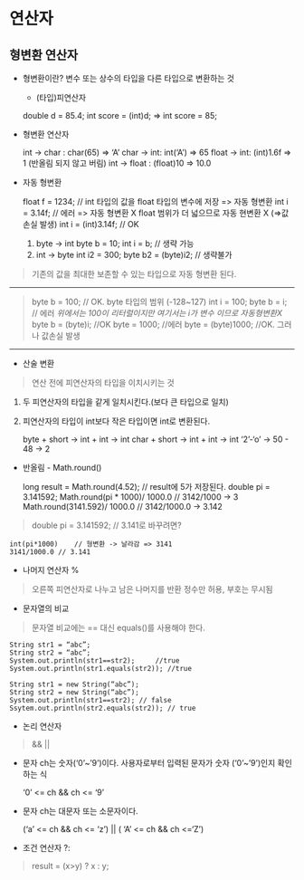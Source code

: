 연산자
========

형변환 연산자
-----
+ 형변환이란?
	변수 또는 상수의 타입을 다른 타입으로 변환하는 것 
	- (타입)피연산자

	double d = 85.4; 
	int score = (int)d;
	=> int score = 85;

+ 형변환 연산자

	int -> char : char(65) => ‘A’
	char -> int: int(‘A’) => 65
	float -> int: (int)1.6f => 1 (반올림 되지 않고 버림)
	int -> float : (float)10 => 10.0 

+ 자동 형변환

	float f = 1234; // int 타입의 값을 float 타입의 변수에 저장
	=> 자동 형변환 
	int i = 3.14f; //	에러 
	=> 자동 형변환 X 
		float 범위가 더 넓으므로 자동 현변환 X (=>값 손실 발생)
	int i = (int)3.14f; // OK 
 
	1. byte -> int 
		byte b = 10;
		int i = b; // 생략 가능 
	2. int -> byte 
		int i2 = 300;
		byte b2 = (byte)i2; //	생략불가
> 기존의 값을 최대한 보존할 수 있는 타입으로 자동 형변환 된다. 


*****
>	byte b = 100; // OK. byte 타입의 범위 (-128~127)
> 	int i = 100; 
>	byte b = i;	// 에러 
>	*위에서는 100이 리터럴이지만 여기서는 i가 변수 이므로 자동형변환X*
>	byte b = (byte)i;	//OK
>	byte = 1000; //에러 
>	byte = (byte)1000; //OK. 그러나 값손실 발생 
*****

+ 산술 변환
> 연산 전에 피연산자의 타입을 이치시키는 것
1. 두 피연산자의 타입을 같게 일치시킨다.(보다 큰 타입으로 일치) 
2. 피연산자의 타입이 int보다 작은 타입이면 int로 변환된다. 
		
	byte + short -> int + int -> int 
	char + short -> int + int -> int 
	‘2’-‘o’ -> 50 - 48 -> 2

+ 반올림 - Math.round()
	
	long result = Math.round(4.52); //	result에 5가 저장된다.
	double pi = 3.141592;
	Math.round(pi * 1000)/ 1000.0 // 3142/1000 -> 3
	Math.round(3141.592)/ 1000.0 // 3142/1000.0 -> 3.142

> double pi = 3.141592; // 3.141로 바꾸려면? 
	
	int(pi*1000)	// 형변환 -> 날라감 => 3141
	3141/1000.0 // 3.141

+ 나머지 연산자 %
> 오른쪽 피연산자로 나누고 남은 나머지를 반환
> 정수만 허용, 부호는 무시됨 

+ 문자열의 비교 
> 문자열 비교에는 == 대신 equals()를 사용해야 한다. 

	String str1 = “abc”;
	String str2 = “abc”;
	System.out.println(str1==str2); 	//true
	System.out.println(str1.equals(str2)); //true

	String str1 = new String(“abc”);
	String str2 = new String(“abc”);
	System.out.println(str1==str2);	// false
	Ssytem.out.println(str2.equals(str2)); // true

+ 논리 연산자 
> && || 
- 문자 ch는 숫자(‘0’~’9’)이다.
	사용자로부터 입력된 문자가 숫자 (‘0’~’9’)인지 확인하는 식
	
	‘0’ <= ch && ch <= ‘9’

- 문자 ch는 대문자 또는 소문자이다. 
	
	(‘a’ <= ch && ch <= ‘z’) || ( ‘A’ <= ch && ch <=‘Z’)

+ 조건 연산자 ?: 
> result = (x>y) ? x : y; 
  
	
	